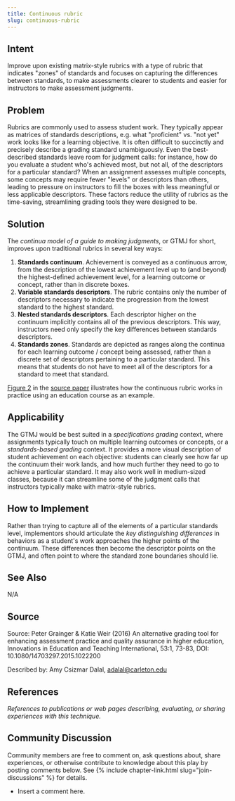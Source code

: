 ```yaml
---
title: Continuous rubric
slug: continuous-rubric
---
```


## Intent

Improve upon existing matrix-style rubrics with a type of rubric that indicates "zones" of standards and focuses on capturing the differences between standards, to make assessments clearer to students and easier for instructors to make assessment judgments.


## Problem

Rubrics are commonly used to assess student work. They typically appear as matrices of standards descriptions, e.g. what "proficient" vs. "not yet" work looks like for a learning objective. It is often difficult to succinctly and precisely describe a grading standard unambiguously. Even the best-described standards leave room for judgment calls: for instance, how do you evaluate a student who's achieved most, but not all, of the descriptors for a particular standard? When an assignment assesses multiple concepts, some concepts may require fewer "levels" or descriptors than others, leading to pressure on instructors to fill the boxes with less meaningful or less applicable descriptors. These factors reduce the utility of rubrics as the time-saving, streamlining grading tools they were designed to be.


## Solution

The _continua model of a guide to making judgments_, or GTMJ for short, improves upon traditional rubrics in several key ways:

1. **Standards continuum**. Achievement is conveyed as a continuous arrow, from the description of the lowest achievement level up to (and beyond) the highest-defined achievement level, for a learning outcome or concept, rather than in discrete boxes.
2. **Variable standards descriptors**. The rubric contains only the number of descriptors necessary to indicate the progression from the lowest standard to the highest standard.
3. **Nested standards descriptors**. Each descriptor higher on the continuum implicitly contains all of the previous descriptors. This way, instructors need only specify the key differences between standards descriptors. 
4. **Standards zones**. Standards are depicted as ranges along the continua for each learning outcome / concept being assessed, rather than a discrete set of descriptors pertaining to a particular standard. This means that students do not have to meet all of the descriptors for a standard to meet that standard.

[Figure 2](https://www.tandfonline.com/doi/pdf/10.1080/14703297.2015.1022200) in the [source paper](https://www.tandfonline.com/doi/pdf/10.1080/14703297.2015.1022200) illustrates how the continuous rubric works in practice using an education course as an example.


## Applicability

The GTMJ would be best suited in a _specifications grading_ context, where assignments typically touch on multiple learning outcomes or concepts, or a _standards-based grading_ context. It provides a more visual description of student achievement on each objective: students can clearly see how far up the continuum their work lands, and how much further they need to go to achieve a particular standard. It may also work well in medium-sized classes, because it can streamline some of the judgment calls that instructors typically make with matrix-style rubrics.


## How to Implement

Rather than trying to capture all of the elements of a particular standards level, implementors should articulate the _key distinguishing differences_ in behaviors as a student's work approaches the higher points of the continuum. These differences then become the descriptor points on the GTMJ, and often point to where the standard zone boundaries should lie.


## See Also

N/A


## Source

Source: Peter Grainger & Katie Weir (2016) An alternative grading tool for enhancing assessment practice and quality assurance in higher education, Innovations in Education and Teaching International, 53:1, 73-83, DOI: 10.1080/14703297.2015.1022200

Described by: Amy Csizmar Dalal, adalal@carleton.edu


## References

_References to publications or web pages describing, evaluating, or
sharing experiences with this technique._


## Community Discussion

Community members are free to comment on, ask questions about, share
experiences, or otherwise contribute to knowledge about this play by
posting comments below.
See {% include chapter-link.html slug="join-discussions" %} for details.

* Insert a comment here.
